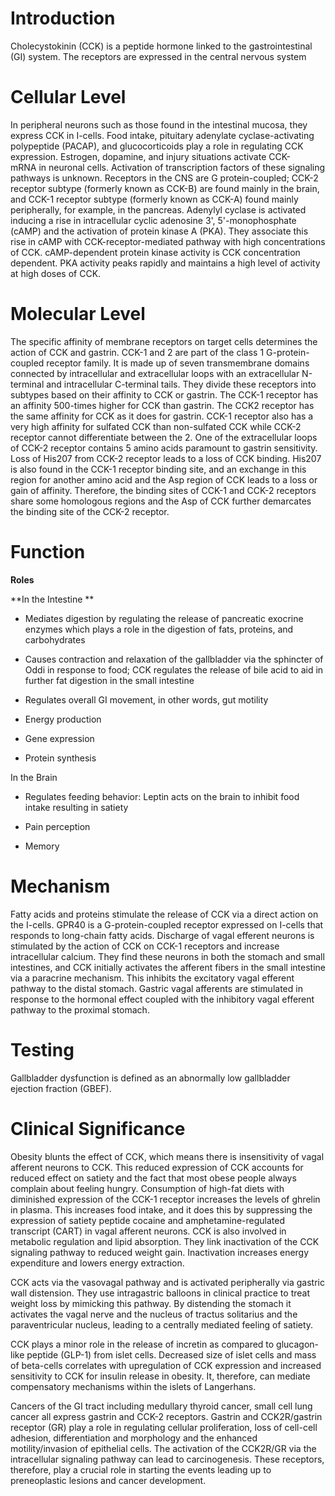 # Introduction

Cholecystokinin (CCK) is a peptide hormone linked to the gastrointestinal (GI) system. The receptors are expressed in the central nervous system

# Cellular Level

In peripheral neurons such as those found in the intestinal mucosa, they express CCK in I-cells. Food intake, pituitary adenylate cyclase-activating polypeptide (PACAP), and glucocorticoids play a role in regulating CCK expression. Estrogen, dopamine, and injury situations activate CCK-mRNA in neuronal cells. Activation of transcription factors of these signaling pathways is unknown. Receptors in the CNS are G protein-coupled; CCK-2 receptor subtype (formerly known as CCK-B) are found mainly in the brain, and CCK-1 receptor subtype (formerly known as CCK-A) found mainly peripherally, for example, in the pancreas. Adenylyl cyclase is activated inducing a rise in intracellular cyclic adenosine 3', 5'-monophosphate (cAMP) and the activation of protein kinase A (PKA). They associate this rise in cAMP with CCK-receptor-mediated pathway with high concentrations of CCK. cAMP-dependent protein kinase activity is CCK concentration dependent. PKA activity peaks rapidly and maintains a high level of activity at high doses of CCK.

# Molecular Level

The specific affinity of membrane receptors on target cells determines the action of CCK and gastrin. CCK-1 and 2 are part of the class 1 G-protein-coupled receptor family. It is made up of seven transmembrane domains connected by intracellular and extracellular loops with an extracellular N-terminal and intracellular C-terminal tails. They divide these receptors into subtypes based on their affinity to CCK or gastrin. The CCK-1 receptor has an affinity 500-times higher for CCK than gastrin. The CCK2 receptor has the same affinity for CCK as it does for gastrin. CCK-1 receptor also has a very high affinity for sulfated CCK than non-sulfated CCK while CCK-2 receptor cannot differentiate between the 2. One of the extracellular loops of CCK-2 receptor contains 5 amino acids paramount to gastrin sensitivity. Loss of His207 from CCK-2 receptor leads to a loss of CCK binding. His207 is also found in the CCK-1 receptor binding site, and an exchange in this region for another amino acid and the Asp region of CCK leads to a loss or gain of affinity. Therefore, the binding sites of CCK-1 and CCK-2 receptors share some homologous regions and the Asp of CCK further demarcates the binding site of the CCK-2 receptor.

# Function

**Roles**

**In the Intestine
**

- Mediates digestion by regulating the release of pancreatic exocrine enzymes which plays a role in the digestion of fats, proteins, and carbohydrates

- Causes contraction and relaxation of the gallbladder via the sphincter of Oddi in response to food; CCK regulates the release of bile acid to aid in further fat digestion in the small intestine

- Regulates overall GI movement, in other words, gut motility

- Energy production

- Gene expression

- Protein synthesis

In the Brain

- Regulates feeding behavior: Leptin acts on the brain to inhibit food intake resulting in satiety

- Pain perception

- Memory

# Mechanism

Fatty acids and proteins stimulate the release of CCK via a direct action on the I-cells. GPR40 is a G-protein-coupled receptor expressed on I-cells that responds to long-chain fatty acids. Discharge of vagal efferent neurons is stimulated by the action of CCK on CCK-1 receptors and increase intracellular calcium. They find these neurons in both the stomach and small intestines, and CCK initially activates the afferent fibers in the small intestine via a paracrine mechanism. This inhibits the excitatory vagal efferent pathway to the distal stomach. Gastric vagal afferents are stimulated in response to the hormonal effect coupled with the inhibitory vagal efferent pathway to the proximal stomach.

# Testing

Gallbladder dysfunction is defined as an abnormally low gallbladder ejection fraction (GBEF).

# Clinical Significance

Obesity blunts the effect of CCK, which means there is insensitivity of vagal afferent neurons to CCK. This reduced expression of CCK accounts for reduced effect on satiety and the fact that most obese people always complain about feeling hungry. Consumption of high-fat diets with diminished expression of the CCK-1 receptor increases the levels of ghrelin in plasma. This increases food intake, and it does this by suppressing the expression of satiety peptide cocaine and amphetamine-regulated transcript (CART) in vagal afferent neurons. CCK is also involved in metabolic regulation and lipid absorption. They link inactivation of the CCK signaling pathway to reduced weight gain. Inactivation increases energy expenditure and lowers energy extraction.

CCK acts via the vasovagal pathway and is activated peripherally via gastric wall distension. They use intragastric balloons in clinical practice to treat weight loss by mimicking this pathway. By distending the stomach it activates the vagal nerve and the nucleus of tractus solitarius and the paraventricular nucleus, leading to a centrally mediated feeling of satiety.

CCK plays a minor role in the release of incretin as compared to glucagon-like peptide (GLP-1) from islet cells. Decreased size of islet cells and mass of beta-cells correlates with upregulation of CCK expression and increased sensitivity to CCK for insulin release in obesity. It, therefore, can mediate compensatory mechanisms within the islets of Langerhans.

Cancers of the GI tract including medullary thyroid cancer, small cell lung cancer all express gastrin and CCK-2 receptors. Gastrin and CCK2R/gastrin receptor (GR) play a role in regulating cellular proliferation, loss of cell-cell adhesion, differentiation and morphology and the enhanced motility/invasion of epithelial cells. The activation of the CCK2R/GR via the intracellular signaling pathway can lead to carcinogenesis. These receptors, therefore, play a crucial role in starting the events leading up to preneoplastic lesions and cancer development.